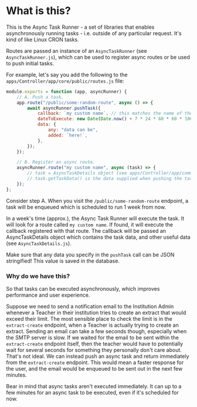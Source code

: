 # What is this?

This is the Async Task Runner - a set of libraries that enables asynchronously running tasks - i.e. outside of any particular request. It's kind of like Linux CRON tasks.

Routes are passed an instance of an `AsyncTaskRunner` (see `AsyncTaskRunner.js`), which can be used to register async routes or be used to push initial tasks.

For example, let's say you add the following to the `apps/Controller/app/core/public/routes.js` file:

```javascript
module.exports = function (app, asyncRunner) {
	// A. Push a task.
	app.route("/public/some-random-route", async () => {
		await asyncRunner.pushTask({
			callback: `my custom name`, // this matches the name of the route given below.
			dateToExecute: new Date(Date.now() + 7 * 24 * 60 * 60 * 1000), // 1 week in the future
			data: {
				any: "data can be",
				added: `here!`,
			},
		});
	});

	// B. Register an async route.
	asyncRunner.route("my custom name", async (task) => {
		// task = AsyncTaskDetails object (see apps/Controller/app/common/asyncTaskRunner/AsyncTaskDetails.js)
		// task.getTaskData() is the data supplied when pushing the task. In this case: {any: 'data can be', added: 'here!'}
	});
};
```

Consider step A. When you visit the `/public/some-random-route` endpoint, a task will be enqueued which is scheduled to run 1 week from now.

In a week's time (approx.), the Async Task Runner will execute the task. It will look for a route called `my custom name`. If found, it will execute the callback registered with that route. The callback will be passed an AsyncTaskDetails object which contains the task data, and other useful data (see `AsyncTaskDetails.js`).

Make sure that any data you specify in the `pushTask` call can be JSON stringified! This value is saved in the database.

### Why do we have this?

So that tasks can be executed asynchronously, which improves performance and user experience.

Suppose we need to send a notification email to the Institution Admin whenever a Teacher in their institution tries to create an extract that would exceed their limit.
The most sensible place to check the limit is in the `extract-create` endpoint, when a Teacher is actually trying to create an extract.
Sending an email can take a few seconds though, especially when the SMTP server is slow. If we waited for the email to be sent within the `extract-create` endpoint itself, then the teacher would have to potentially wait for several seconds for something they personally don't care about. That's not ideal. We can instead push an async task and return immediately from the `extract-create` endpoint. This would mean a faster response for the user, and the email would be enqueued to be sent out in the next few minutes.

Bear in mind that async tasks aren't executed immediately. It can up to a few minutes for an async task to be executed, even if it's scheduled for now.
